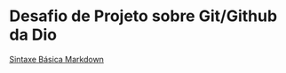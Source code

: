 # Desafio de Projeto sobre Git/Github da Dio

[Sintaxe Básica Markdown](https://www.markdownguide.org/basic-syntax/)
